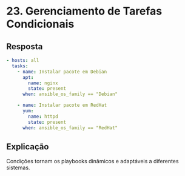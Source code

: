 # 23. Gerenciamento de Tarefas Condicionais

## Resposta

```yaml
- hosts: all
  tasks:
    - name: Instalar pacote em Debian
      apt:
        name: nginx
        state: present
      when: ansible_os_family == "Debian"

    - name: Instalar pacote em RedHat
      yum:
        name: httpd
        state: present
      when: ansible_os_family == "RedHat"
```

## Explicação
Condições tornam os playbooks dinâmicos e adaptáveis a diferentes sistemas.
